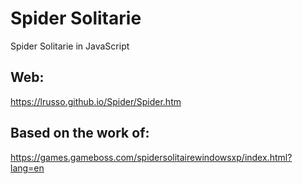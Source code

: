 # Spider Solitarie

Spider Solitarie in JavaScript

## Web:

https://lrusso.github.io/Spider/Spider.htm

## Based on the work of:

https://games.gameboss.com/spidersolitairewindowsxp/index.html?lang=en
